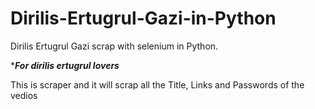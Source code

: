 # Dirilis-Ertugrul-Gazi-in-Python
Dirilis Ertugrul Gazi scrap with selenium in Python.

******For dirilis ertugrul lovers*****

This is scraper and it will scrap all the Title, Links and Passwords of the vedios
